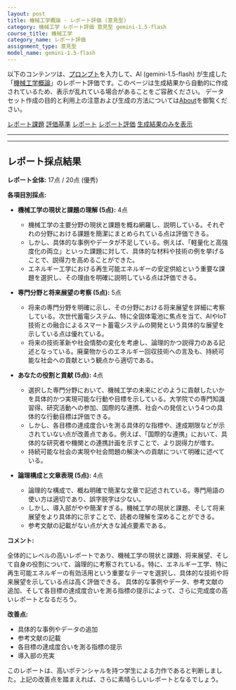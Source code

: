 ```yaml
---
layout: post
title: 機械工学概論 - レポート評価 (意見型)
category: 機械工学 レポート評価 意見型 gemini-1.5-flash
course_title: 機械工学
category_name: レポート評価
assignment_type: 意見型
model_name: gemini-1.5-flash
---
```


以下のコンテンツは、[プロンプト](https://github.com/takedatoshiyuki/synthetic_assignments/tree/main/generated/機械工学/gemini-1.5-flash/prompt_レポート評価-意見型.md)を入力して、AI (gemini-1.5-flash) が生成した「[機械工学概論](/contents/機械工学/)」のレポート評価です。このページは生成結果から自動的に作成されているため、表示が乱れている場合があることをご容赦ください。
データセット作成の目的と利用上の注意および生成の方法については[About](/About)を御覧ください。

[レポート課題](../レポート課題-意見型)
[評価基準](../評価基準-意見型)
[レポート](../レポート-意見型)
[レポート評価](../レポート評価-意見型)
[生成結果のみを表示](https://github.com/takedatoshiyuki/synthetic_assignments/tree/main/generated/機械工学/gemini-1.5-flash/レポート評価-意見型.md)
  

***
***
  
## レポート採点結果

**レポート全体:** 17点 / 20点 (優秀)


**各項目別採点:**

* **機械工学の現状と課題の理解 (5点):** 4点
    * 機械工学の主要分野の現状と課題を概ね網羅し、説明している。それぞれの分野における課題を簡潔にまとめられている点は評価できる。
    * しかし、具体的な事例やデータが不足している。例えば、「軽量化と高強度化の両立」といった課題に対して、具体的な材料や技術の例を挙げることで、説得力を高めることができた。
    * エネルギー工学における再生可能エネルギーの安定供給という重要な課題を選択し、その理由を明確に説明している点は評価できる。


* **専門分野と将来展望の考察 (5点):** 5点
    * 将来の専門分野を明確に示し、その分野における将来展望を詳細に考察している。次世代蓄電システム、特に全固体電池に焦点を当て、AIやIoT技術との融合によるスマート蓄電システムの開発という具体的な展望を示している点は優れている。
    * 将来の技術革新や社会情勢の変化を考慮し、論理的かつ説得力のある記述となっている。廃棄物からのエネルギー回収技術への言及も、持続可能な社会への貢献という観点から適切である。


* **あなたの役割と貢献 (5点):** 4点
    * 選択した専門分野において、機械工学の未来にどのように貢献したいかを具体的かつ実現可能な行動や目標を示している。大学院での専門知識習得、研究活動への参加、国際的な連携、社会への発信という4つの具体的な行動目標は評価できる。
    * しかし、各目標の達成度合いを測る具体的な指標や、達成期限などが示されていない点が改善点である。例えば、「国際的な連携」において、具体的な研究者や機関との連携計画を示すことで、より説得力が増す。
    * 持続可能な社会の実現や社会問題の解決への貢献について明確に述べている。


* **論理構成と文章表現 (5点):** 4点
    * 論理的な構成で、概ね明確で簡潔な文章で記述されている。専門用語の使い方は適切であり、誤字脱字は少ない。
    * しかし、導入部がやや簡潔すぎる。機械工学の現状と課題、そして将来展望をより具体的に示すことで、読者の理解を深めることができる。
    * 参考文献の記載がない点が大きな減点要素である。


**コメント:**

全体的にレベルの高いレポートであり、機械工学の現状と課題、将来展望、そして自身の役割について、論理的に考察されている。特に、エネルギー工学、特に再生可能エネルギーの有効活用という重要なテーマを選択し、具体的な技術や将来展望を示している点は高く評価できる。  具体的な事例やデータ、参考文献の追加、そして各目標の達成度合いを測る指標の提示によって、さらに完成度の高いレポートとなるだろう。


**改善点:**

* 具体的な事例やデータの追加
* 参考文献の記載
* 各目標の達成度合いを測る指標の提示
* 導入部の充実


このレポートは、高いポテンシャルを持つ学生による力作であると判断しました。上記の改善点を踏まえれば、さらに素晴らしいレポートとなるでしょう。
